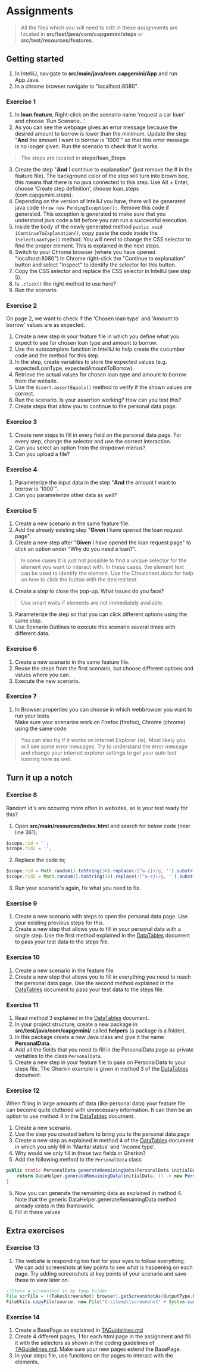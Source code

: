# Assignments

> All the files which you will need to edit in these assignments are located in **src/test/java/com/capgemini/steps** or **src/test/resources/features**.

## Getting started

1. In IntelliJ, navigate to **src/main/java/com.capgemini/App** and run App.Java.
2. In a chrome browser navigate to "localhost:8080".

### Exercise 1

 1. In **loan.feature**, Right-click on the scenario name 'request a car loan' and choose 'Run Scenario...'
 2. As you can see the webpage gives an error message because the desired amount to borrow is lower than the minimum. 
    Update the step "**And** the amount I want to borrow is '1000'" so that this error message is no longer given. Run the scenario to check that it works.
> The steps are located in **steps/loan_Steps**
 3. Create the step "**And** I continue to explanation" (just remove the # in the feature file). The background color of the step will turn into brown box, this means that there is no java connected to this step. 
    Use Alt + Enter, choose 'Create step definition', choose loan_steps (com.capgemini.steps).
 4. Depending on the version of IntelliJ you have, there will be generated java code `throw new PendingException();`. Remove this code if generated. This exception is generated to make sure that you understand java code a bit before you can run a successful execution.
 5. Inside the body of the newly generated method `public void iContinueToExplanation()`, copy paste the code inside the `iSelectLoanType()` method. You will need to change the CSS selector to find the proper element. This is explained in the next steps.
 6. Switch to your Chrome browser (where you have opened "localhost:8080")
    In Chrome right-click the "Continue to explanation" button and select "Inspect" to identify the selector for this button.
 7. Copy the CSS selector and replace the CSS selector in IntelliJ (see step 5).
 8. Is `.click()` the right method to use here?
 9. Run the scenario

### Exercise 2

On page 2, we want to check if the 'Chosen loan type' and 'Amount to borrow' values are as expected.

1. Create a new step in your feature file in which you define what you expect to see for chosen loan type and amount to borrow.
2. Use the autocomplete function in IntelliJ to help create the cucumber code and the method for this step.
3. In the step, create variables to store the expected values (e.g. expectedLoanType, expectedAmountToBorrow).
4. Retrieve the actual values for chosen loan type and amount to borrow from the website.
5. Use the `Assert.assertEquals()` method to verify if the shown values are correct.
6. Run the scenario. Is your assertion working? How can you test this?
7. Create steps that allow you to continue to the personal data page.

### Exercise 3

1. Create new steps to fill in every field on the personal data page. For every step, change the selector and use the correct interaction.
2. Can you select an option from the dropdown menus?
3. Can you upload a file?

### Exercise 4

1. Parameterize the input data in the step "**And** the amount I want to borrow is '1000'".
2. Can you parameterize other data as well?

### Exercise 5

1. Create a new scenario in the same feature file.
2. Add the already existing step "**Given** I have opened the loan request page".
3. Create a new step after "**Given** I have opened the loan request page" to click an option under "Why do you need a loan?".
> In some cases it is just not possible to find a unique selector for the element you want to interact with. In these cases, the element text can be used to identify the element. Use the Cheatsheet.docx for help on how to click the button with the desired text.
4. Create a step to close the pop-up. What issues do you face?
> Use smart waits if elements are not immediately available.
5. Parameterize the step so that you can click different options using the same step.
6. Use Scenario Outlines to execute this scenario several times with different data.

### Exercise 6

1. Create a new scenario in the same feature file.
2. Reuse the steps from the first scenario, but choose different options and values where you can.
3. Execute the new scenario.

### Exercise 7

1. In Browser.properties you can choose in which webbrowser you want to run your tests.  
   Make sure your scenarios work on Firefox (firefox), Chrome (chrome) using the same code.
> You can also try if it works on Internet Explorer (ie). Most likely you will see some error messages. Try to understand the error message and change your internet explorer settings to get your auto test running here as well.


## Turn it up a notch

### Exercise 8

Random id's are occuring more often in websites, so is your test ready for this?

1. Open **src/main/resources/index.html** and search for below code (near line 361);
```javascript
$scope.rid = '';
$scope.rid2 = '';
```
2. Replace the code to;
```javascript
$scope.rid = Math.random().toString(36).replace(/[^a-z]+/g, '').substr(2, 10) + ':';
$scope.rid2 = Math.random().toString(36).replace(/[^a-z]+/g, '').substr(2, 10) + ':';
```
3. Run your scenario's again, fix what you need to fix.

### Exercise 9

1. Create a new scenario with steps to open the personal data page. Use your existing previous steps for this.
2. Create a new step that allows you to fill in your personal data with a single step. Use the first method explained in the [DataTables](DataTables.md) document to pass your test data to the steps file.

### Exercise 10

1. Create a new scenario in the feature file. 
2. Create a new step that allows you to fill in everything you need to reach the personal data page. Use the second method explained in the [DataTables](DataTables.md) document to pass your test data to the steps file.


### Exercise 11

1. Read method 3 explained in the [DataTables](DataTables.md) document.
2. In your project structure, create a new package in **src/test/java/com/capgemini/** called **helpers** (a package is a folder).
3. In this package create a new Java class and give it the name **PersonalData**.
4. Add all the fields that you need to fill in the PersonalData page as private variables to the class `PersonalData`.
5. Create a new step in your feature file to pass on PersonalData to your steps file. The Gherkin example is given in method 3 of the [DataTables](DataTables.md) document.

### Exercise 12

When filling in large amounts of data (like personal data) your feature file can become quite cluttered with unnecessary information. It can then be an option to use method 4 in the [DataTables](DataTables.md) document.

1. Create a new scenario.
2. Use the step you created before to bring you to the personal data page
3. Create a new step as explained in method 4 of the [DataTables](DataTables.md) document in which you only fill in 'Marital status' and 'Income type'.
4. Why would we only fill in these two fields in Gherkin?
5. Add the following method to the `PersonalData` class:
```java
public static PersonalData generateRemainingData(PersonalData initialData) {
    return DataHelper.generateRemainingData(initialData, () -> new PersonalData());
}
```
5. Now you can generate the remaining data as explained in method 4. Note that the generic DataHelper.generateRemainingData method already exists in this framework.
6. Fill in these values

## Extra exercises

### Exercise 13

1. The website is responding too fast for your eyes to follow everything. 
   We can add screenshots at key points to see what is happening on each page. 
   Try adding screenshots at key points of your scenario and save these to view later on.
```java 
//Store a screenshot in my temp folder
File scrFile = ((TakesScreenshot) browser).getScreenshotAs(OutputType.FILE);
FileUtils.copyFile(source, new File("C:\\temp\\screenshot" + System.currentTimeMillis() + ".jpg"));
```

### Exercise 14

1. Create a BasePage as explained in [TAGuidelines.md](TAGuidelines.md)
2. Create 4 different pages, 1 for each html page in the assignment and fill it with the selectors as shown in the coding guidelines of [TAGuidelines.md](TAGuidelines.md). 
   Make sure your new pages extend the BasePage.
3. In your steps file, use functions on the pages to interact with the elements.

